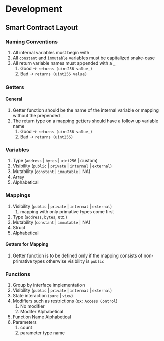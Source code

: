 # Development

## Smart Contract Layout

### Naming Conventions

1. All internal variables must begin with `_`
2. All `constant` and `immutable` variables must be capitalized snake-case
3. All return variable names must appended with a `_`
	1. Good -> `returns (uint256 value_)`
	2. Bad -> `returns (uint256 value)`

### Getters

#### General

1. Getter function should be the name of the internal variable or mapping without the prepended `_`
2. The return type on a mapping getters should have a follow up variable name
	1. Good -> `returns (uint256 value_)`
	2. Bad -> `returns (uint256)`

### Variables

1. Type (`address` | `bytes` | `uint256` | custom)
2. Visibility (`public` | `private` | `internal` | `external`)
3. Mutability (`constant` | `immutable` | NA)
4. Array
5. Alphabetical

### Mappings

1. Visibility (`public` | `private` | `internal` | `external`)
	1. mapping with only primative types come first
2. Type (`address`, `bytes`, etc.)
3. Mutability (`constant` | `immutable` | NA)
4. Struct
5. Alphabetical

#### Getters for Mapping

1. Getter function is to be defined only if the mapping consists of non-primative types otherwise visibility is `public` 

### Functions

1. Group by interface implementation
2. Visibility (`public` | `private` | `internal` | `external`)
3. State interaction (`pure` | `view`)
4. Modifiers such as restrictions (ex: `Access Control`)
	1. No modifier
	2. Modifer Alphabetical
5. Function Name Alphabetical
6. Parameters
	1. count
	2. parameter type name
